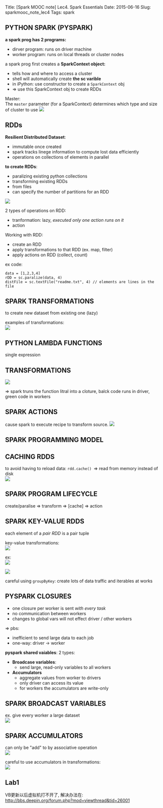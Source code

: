 Title: [Spark MOOC note] Lec4. Spark Essentials
Date: 2015-06-16
Slug: sparkmooc_note_lec4
Tags: spark


PYTHON SPARK (PYSPARK)
----------------------
**a spark prog has 2 programs:** 

* dirver program: runs on driver machine
* worker program: runs on local threads or cluster nodes


a spark prog first creates a **SparkContext object:**

* tells how and where to access a cluster
* shell will automatically create **the sc varible**
* in iPython: use constructor to create a ``SparkContext`` obj
* ⇒ use this SparkContext obj to create RDDs


Master:  
The ``master`` parameter (for a SparkContext) determines which type and size of cluster to use
![](images/./sparkmooc_note_lec4/pasted_image.png)

RDDs
----
**Resilient Distributed Dataset**:

* immutable once created
* spark tracks linege information to compute lost data efficiently
* operations on collections of elements in parallel


**to create RDDs**:

* paralizing existing python collections
* transforming existing RDDs
* from files
* can specify the number of partitions for an RDD


![](images/./sparkmooc_note_lec4/pasted_image002.png)


2 types of operations on RDD:

* tranformation: lazy, *executed only one action runs on it*
* action


Working with RDD:

* create an RDD
* apply transformations to that RDD (ex. map, filter)
* apply actions on RDD (collect, count)


ex code:  

	data = [1,2,3,4]
	rDD = sc.paralize(data, 4)
	distFile = sc.textFile("readme.txt", 4) // elements are lines in the file


SPARK TRANSFORMATIONS
---------------------
to create new dataset from existing one (lazy)

examples of transformations:   
![](images/./sparkmooc_note_lec4/pasted_image003.png)

PYTHON LAMBDA FUNCTIONS
-----------------------
single expression

TRANSFORMATIONS
---------------
![](images/./sparkmooc_note_lec4/pasted_image004.png)

⇒ spark truns the function litral into a cloture, balck code runs in driver, green code in workers

SPARK ACTIONS
-------------
cause spark to execute recipe to transform source. 
![](images/./sparkmooc_note_lec4/pasted_image006.png)

SPARK PROGRAMMING MODEL
-----------------------

CACHING RDDS
------------
to avoid having to reload data: ``rdd.cache() ``⇒ read from memory instead of disk  
![](images/./sparkmooc_note_lec4/pasted_image007.png)

SPARK PROGRAM LIFECYCLE
-----------------------
create/paralise ⇒ transform ⇒ [cache] ⇒ action

SPARK KEY-VALUE RDDS
--------------------
each element of a *pair RDD* is a pair tuple

key-value transformations:   
![](images/./sparkmooc_note_lec4/pasted_image008.png)

ex:  
![](images/./sparkmooc_note_lec4/pasted_image009.png)

![](images/./sparkmooc_note_lec4/pasted_image010.png)

careful using `groupByKey`: create lots of data traffic and iterables at works

PYSPARK CLOSURES
----------------

* one closure per worker is sent *with every task* 
* no communication between workers
* changes to global vars will not effect driver / other workers

⇒ pbs: 

* inefficient to send large data to each job
* one-way: driver → worker


**pyspark shared vaiables**: 
2 types: 

* **Broadcase variables**:
	* send large, read-only variables to all workers
* **Accumulators**
	* aggregate values from worker to drivers 
	* only driver can access its value
	* for workers the accumulators are write-only



SPARK BROADCAST VARIABLES
-------------------------
ex. give every worker a large dataset   
![](images/./sparkmooc_note_lec4/pasted_image011.png)

SPARK ACCUMULATORS
------------------
can only be "add" to by associative operation   
![](images/./sparkmooc_note_lec4/pasted_image012.png)

careful to use accumulators in transformations:   
![](images/./sparkmooc_note_lec4/pasted_image013.png)


Lab1
----
VB更新以后虚拟机打不开了, 解决办法在:   
<http://bbs.deepin.org/forum.php?mod=viewthread&tid=26001>

